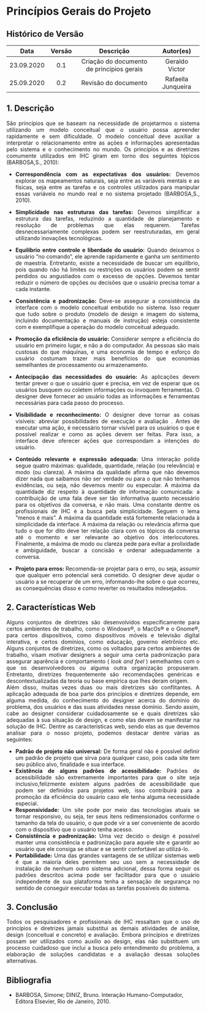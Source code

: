 # Princípios Gerais do Projeto

## Histórico de Versão
|    Data    | Versão | Descrição            | Autor(es)       |
| :--------: | :----: | :------------------: | :-------------: |
| 23.09.2020 |  0.1   | Criação do documento de princípios gerais | Geraldo Victor  |
| 25.09.2020 |  0.2   | Revisão do documento | Rafaella Junqueira |

<div align="justify">

## 1. Descrição

São princípios que se baseam na necessidade de projetarmos o sistema utilizando um modelo conceitual que o usuário possa apreender rapidamente e sem dificuldade. O modelo conceitual deve auxiliar a interpretar o relacionamento entre as ações e informações apresentadas pelo sistema e o conhecimento no mundo. Os princípios e as diretrizes comumente utilizados em IHC giram em torno dos seguintes tópicos (BARBOSA,S., 2010):

* <b>Correspondência com as expectativas dos usuários:</b> Devemos explorar os mapeamentos naturais, seja entre as variáveis mentais e as físicas, seja entre as tarefas e os controles utilizados para manipular essas variáveis no mundo real e no sistema projetado (BARBOSA,S., 2010).

* <b>Simplicidade nas estruturas das tarefas:</b> Devemos simplificar a estrutura das tarefas, reduzindo a quantidade de planejamento e resolução de problemas que elas requerem. Tarefas desnecessariamente complexas podem ser reestruturadas, em geral utilizando inovações tecnológicas.

* <b>Equilíbrio entre controle e liberdade do usuário:</b> Quando deixamos o usuário “no comando”, ele aprende rapidamente e ganha um sentimento de maestria. Entretanto, existe a necessidade de buscar um equilíbrio, pois quando não há limites ou restrições os usuários podem se sentir perdidos ou angustiados com o excesso de opções. Devemos tentar reduzir o número de opções ou decisões que o usuário precisa tomar a cada instante.

* <b>Consistência e padronização: </b> Deve-se assegurar a consistência da interface com o modelo conceitual embutido no sistema. Isso requer que tudo sobre o produto (modelo de design e imagem do sistema, incluindo documentação e manuais de instrução) esteja consistente com e exemplifique a operação do modelo conceitual adequado.

* <b>Promoção da eficiência do usuário:</b> Considerar sempre a eficiência do usuário em primeiro lugar, e não a do computador. As pessoas são mais custosas do que máquinas, e uma economia de tempo e esforço do usuário costumam trazer mais benefícios do que economias semelhantes de processamento ou armazenamento.

* <b>Antecipação das necessidades do usuário:</b> As aplicações devem tentar prever o que o usuário quer e precisa, em vez de esperar que os usuários busquem ou coletem informações ou invoquem ferramentas. O designer deve fornecer ao  usuário todas as informações e ferramentas necessárias para cada passo do processo.

* <b>Visibilidade e reconhecimento:</b> O designer deve tornar as coisas visíveis: abreviar possibilidades de execução e avaliação . Antes de executar uma ação, é necessário tornar visível para os usuários o que é possível realizar e como as ações devem ser feitas. Para isso, a interface deve oferecer ações que correspondam a intenções do usuário.

* <b>Conteúdo relevante e expressão adequada: </b> Uma interação polida segue quatro máximas: qualidade, quantidade, relação (ou relevância) e modo (ou clareza). A máxima da qualidade afirma que não devemos dizer nada que saibamos não ser verdade ou para o que não tenhamos evidências, ou seja, não devemos mentir ou especular. A máxima da quantidade diz respeito à quantidade de informação comunicada: a contribuição de uma fala deve ser tão informativa quanto necessário para os objetivos da conversa, e não mais. Uma constante dentre os profissionais de IHC é a busca pela simplicidade. Seguem o lema “menos é mais”. A máxima da quantidade está fortemente relacionada à simplicidade da interface. A máxima da relação ou relevância afirma que tudo o que for dito deve ter relação clara com os tópicos da conversa até o momento e ser relevante ao objetivo dos interlocutores. Finalmente, a máxima de modo ou clareza pede para evitar a prolixidade e ambiguidade, buscar a concisão e ordenar adequadamente a conversa.

* <b>Projeto para erros: </b>Recomenda-se projetar para o erro, ou seja, assumir que qualquer erro potencial será cometido. O designer deve ajudar o usuário a se recuperar de um erro, informando-lhe sobre o que ocorreu, as  consequências disso e como reverter os resultados indesejados.

## 2. Características Web
Alguns conjuntos de diretrizes são desenvolvidos especificamente para certos ambientes de trabalho, como o Windows®, o MacOs® e o Gnome®, para certos dispositivos, como dispositivos móveis e televisão digital interativa, e certos domínios, como educação, governo eletrônico etc. Alguns conjuntos de diretrizes, como os voltados para certos ambientes de trabalho, visam motivar designers a seguir uma certa padronização para assegurar aparência e comportamento ( <i>look and feel</i> ) semelhantes com o que os desenvolvedores ou alguma outra organização propuseram. Entretanto, diretrizes frequentemente são recomendações genéricas e descontextualizadas da teoria ou base empírica que lhes deram origem. 
<br>Além disso, muitas vezes duas ou mais diretrizes são conflitantes. A aplicação adequada de boa parte dos princípios e diretrizes depende, em alguma medida, do conhecimento do designer acerca do domínio do problema, dos usuários e das suas atividades nesse domínio. Sendo assim, cabe ao designer considerar cuidadosamente se e quais diretrizes são adequadas à sua situação de design, e como elas devem se manifestar na solução de IHC. Dentre as caracteristicas web, sendo elas as que devemos analisar para o nosso projeto, podemos destacar dentre várias as seguintes:

* <b>Padrão de projeto não universal:</b> De forma geral não é possível definir um padrão de projeto que sirva para qualquer caso, pois cada site tem seu público alvo, finalidade e sua interface.
* <b>Existência de alguns padrões de acessibilidade:</b> Padrões de acessibilidade são extremamente importantes para que o site seja inclusivo,felizmente existem alguns padrões de acessibilidade que podem ser definidos para projetos web, isso contribuirá para a promoção da eficiência do usuário caso ele tenha alguma necessidade especial.
* <b>Responsividade:</b> Um site pode por meio das tecnologias atuais se tornar responsivo, ou seja, ter seus itens redimensionados conforme o tamanho da tela do usuário, o que pode vir a ser conveniente de acordo com o dispositivo que o usuário tenha acesso. 
* <b>Consistência e padronização:</b> Uma vez decido o design é possível manter uma consistência e padronização para aquele site e garantir ao usuário que ele consiga se situar e se sentir confortável ao utilizá-lo.
* <b>Portabilidade:</b> Uma das grandes vantagens de se utilizar sistemas web é que a maioria deles permitem seu uso sem a necessidade de instalação de nenhum outro sistema adicional, dessa forma seguir os padrões descritos acima pode ser facilitador para que o usuário independente de sua plataforma tenha a sensação de segurança no sentido de conseguir executar todas as tarefas possíveis do sistema.

## 3. Conclusão

Todos os pesquisadores e profissionais de IHC ressaltam que o uso de princípios e diretrizes jamais substitui as demais atividades de análise, design (conceitual e concreto) e avaliação. Embora princípios e diretrizes possam ser utilizados como auxílio ao design, elas não substituem um processo cuidadoso que inclui a busca pelo entendimento do problema, a elaboração de soluções candidatas e a avaliação dessas soluções alternativas.

</div>

## Bibliografia

- BARBOSA, Simone; DINIZ, Bruno. Interação Humano-Computador, Editora Elsevier, Rio de Janeiro, 2010.
